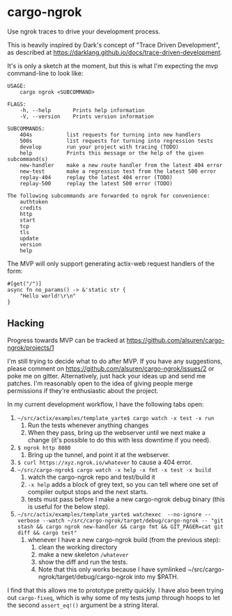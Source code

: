 # cargo-ngrok
Use ngrok traces to drive your development process.

This is heavily inspired by Dark's concept of "Trace Driven Development", as described at
https://darklang.github.io/docs/trace-driven-development.

It's is only a sketch at the moment, but this is what I'm expecting the mvp
command-line to look like:
```
USAGE:
    cargo ngrok <SUBCOMMAND>

FLAGS:
    -h, --help       Prints help information
    -V, --version    Prints version information

SUBCOMMANDS:
    404s           list requests for turning into new handlers
    500s           list requests for turning into regression tests
    develop        run your project with tracing (TODO)
    help           Prints this message or the help of the given subcommand(s)
    new-handler    make a new route handler from the latest 404 error
    new-test       make a regression test from the latest 500 error
    replay-404     replay the latest 404 error (TODO)
    replay-500     replay the latest 500 error (TODO)

The following subcommands are forwarded to ngrok for convenience:
    authtoken
    credits
    http
    start
    tcp
    tls
    update
    version
    help
```

The MVP will only support generating actix-web request handlers of the form:
```
#[get("/")]
async fn no_params() -> &'static str {
    "Hello world!\r\n"
}
```

## Hacking

Progress towards MVP can be tracked at 
https://github.com/alsuren/cargo-ngrok/projects/1

I'm still trying to decide what to do after MVP. If you have any suggestions, please comment on https://github.com/alsuren/cargo-ngrok/issues/2 or poke me on gitter. Alternatively, just hack your ideas up and send me patches. I'm reasonably open to the idea of giving people merge permissions if they're enthusiastic about the project.

In my current development workflow, I have the following tabs open:

1. `~/src/actix/examples/template_yarte$ cargo watch -x test -x run`
    1. Run the tests whenever anything changes
    1. When they pass, bring up the webserver until we next make a change (it's possible to do this with less downtime if you need).
1. `$ ngrok http 8080`
    1. Bring up the tunnel, and point it at the webserver.
1. `$ curl https://xyz.ngrok.io/whatever` to cause a 404 error.
1. `~/src/cargo-ngrok$ cargo watch -x help -x fmt -x test -x build`
    1. watch the cargo-ngrok repo and test/build it
    1. `-x help` adds a block of grey text, so you can tell where one set of compiler output stops and the next starts.
    1. tests must pass before I make a new cargo-ngrok debug binary (this is useful for the below step).
1. `~/src/actix/examples/template_yarte$ watchexec  --no-ignore --verbose --watch ~/src/cargo-ngrok/target/debug/cargo-ngrok -- "git stash && cargo ngrok new-handler && cargo fmt && GIT_PAGER=cat git diff && cargo test"`
    1. whenever I have a new cargo-ngrok build (from the previous step):
        1. clean the working directory
        1. make a new skeleton `/whatever`
        1. show the diff and run the tests.
        1. Note that this only works because I have symlinked ~/src/cargo-ngrok/target/debug/cargo-ngrok into my $PATH.

I find that this allows me to prototype pretty quickly. I have also been trying out `cargo-fixeq`, which is why some of my tests jump through hoops to let the second `assert_eq!()` argument be a string literal.
